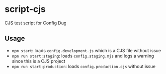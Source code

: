 # script-cjs

CJS test script for Config Dug

## Usage

- `npm start`: loads `config.development.js` which is a CJS file without issue
- `npm run start:staging`: loads `config.staging.mjs` and logs a warning since this is a CJS project
- `npm run start:production`: loads `config.production.cjs` without issue
